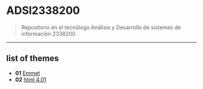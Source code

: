 # ADSI2338200
> Repositorio en el tecnólogo Análisis y Desarrollo de sistemas de información 2338200 
---
## list of themes

- **01** [Emmet](01-emmet/)
- **02** [html 4.01](02.html4/)